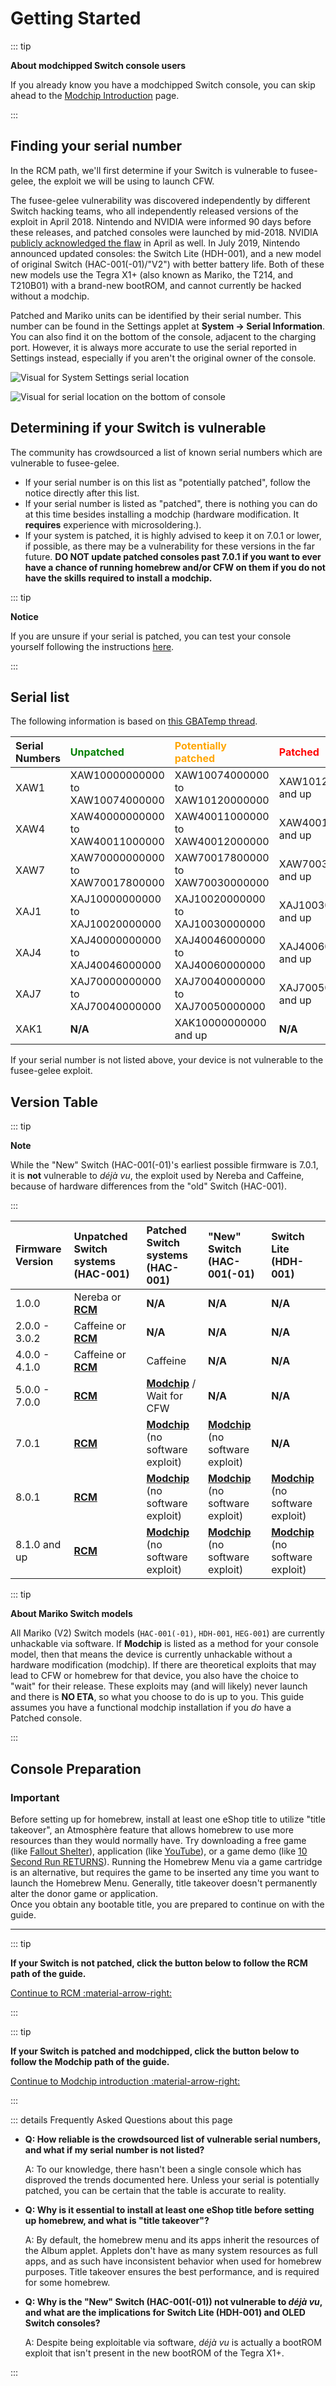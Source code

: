 # Getting Started

::: tip

**About modchipped Switch console users**

If you already know you have a modchipped Switch console, you can skip ahead to the [Modchip Introduction](../user_guide/modchip/index) page.

:::

## Finding your serial number

In the RCM path, we'll first determine if your Switch is vulnerable to fusee-gelee, the exploit we will be using to launch CFW.

The fusee-gelee vulnerability was discovered independently by different Switch hacking teams, who all independently released versions of the exploit in April 2018. Nintendo and NVIDIA were informed 90 days before these releases, and patched consoles were launched by mid-2018. NVIDIA [publicly acknowledged the flaw](https://nvidia.custhelp.com/app/answers/detail/a_id/4660/~/security-notice%3A-nvidia-tegra-rcm-vulnerability) in April as well. In July 2019, Nintendo announced updated consoles: the Switch Lite (HDH-001), and a new model of original Switch (HAC-001(-01)/"V2") with better battery life. Both of these new models use the Tegra X1+ (also known as Mariko, the T214, and T210B01) with a brand-new bootROM, and cannot currently be hacked without a modchip.

Patched and Mariko units can be identified by their serial number. This number can be found in the Settings applet at **System -> Serial Information**. You can also find it on the bottom of the console, adjacent to the charging port. However, it is always more accurate to use the serial reported in Settings instead, especially if you aren't the original owner of the console.

![Visual for System Settings serial location](../user_guide/img/getting_started_serial_location.jpg)

![Visual for serial location on the bottom of console](../user_guide/img/serial_switch.png)    

## Determining if your Switch is vulnerable

The community has crowdsourced a list of known serial numbers which are vulnerable to fusee-gelee.

- If your serial number is on this list as "potentially patched", follow the notice directly after this list.
- If your serial number is listed as "patched", there is nothing you can do at this time besides installing a modchip (hardware modification. It __requires__ experience with microsoldering.).
- If your system is patched, it is highly advised to keep it on 7.0.1 or lower, if possible, as there may be a vulnerability for these versions in the far future. **DO NOT update patched consoles past 7.0.1 if you want to ever have a chance of running homebrew and/or CFW on them if you do not have the skills required to install a modchip.**

::: tip

**Notice**

If you are unsure if your serial is patched, you can test your console yourself following the instructions [here](rcm/sending_payload).

:::

## Serial list

The following information is based on [this GBATemp thread](https://gbatemp.net/threads/switch-informations-by-serial-number-read-the-first-post-before-asking-questions.481215/).

|  Serial Numbers  | <span style="color:green">Unpatched</span> | <span style="color:orange">Potentially patched</span> | <span style="color:red">Patched</span> |
| :----|:---------------------------------|:---------------------------------|:----------------------|
| XAW1 | XAW10000000000 to XAW10074000000 | XAW10074000000 to XAW10120000000 | XAW10120000000 and up |
| XAW4 | XAW40000000000 to XAW40011000000 | XAW40011000000 to XAW40012000000 | XAW40012000000 and up |
| XAW7 | XAW70000000000 to XAW70017800000 | XAW70017800000 to XAW70030000000 | XAW70030000000 and up |
| XAJ1 | XAJ10000000000 to XAJ10020000000 | XAJ10020000000 to XAJ10030000000 | XAJ10030000000 and up |
| XAJ4 | XAJ40000000000 to XAJ40046000000 | XAJ40046000000 to XAJ40060000000 | XAJ40060000000 and up |
| XAJ7 | XAJ70000000000 to XAJ70040000000 | XAJ70040000000 to XAJ70050000000 | XAJ70050000000 and up |
| XAK1 | **N/A**                          | XAK10000000000 and up            | **N/A**               |

If your serial number is not listed above, your device is not vulnerable to the fusee-gelee exploit.

## Version Table

::: tip

**Note**

While the "New" Switch (HAC-001(-01)'s earliest possible firmware is 7.0.1, it is **not** vulnerable to *déjà vu*, the exploit used by Nereba and Caffeine, because of hardware differences from the "old" Switch (HAC-001).

:::

| Firmware Version | Unpatched Switch systems (HAC-001)    | Patched Switch systems (HAC-001) | "New" Switch (HAC-001(-01)  | Switch Lite (HDH-001)                                |
|:-----------------|:--------------------------------------|:---------------------------------|:----------------------------|:-----------------------------------------------------|
| 1.0.0            | Nereba or [**RCM**](rcm/index)     | **N/A**                          | **N/A**                     | **N/A**                                              |
| 2.0.0 - 3.0.2    | Caffeine or [**RCM**](rcm/index)   | **N/A**                          | **N/A**                     | **N/A**                                              |
| 4.0.0 - 4.1.0    | Caffeine or [**RCM**](rcm/index)   | Caffeine                         | **N/A**                     | **N/A**                                              |
| 5.0.0 - 7.0.0    | [**RCM**](rcm/index)               | [**Modchip**](modchip/index) / Wait for CFW                 | **N/A**                     | **N/A**                |
| 7.0.1            | [**RCM**](rcm/index)               | [**Modchip**](modchip/index) (no software exploit)          | [**Modchip**](modchip/index) (no software exploit)| **N/A**  |
| 8.0.1            | [**RCM**](rcm/index)               | [**Modchip**](modchip/index) (no software exploit)          | [**Modchip**](modchip/index) (no software exploit)| [**Modchip**](modchip/index) (no software exploit)|
| 8.1.0 and up     | [**RCM**](rcm/index)               | [**Modchip**](modchip/index) (no software exploit)          | [**Modchip**](modchip/index) (no software exploit)| [**Modchip**](modchip/index) (no software exploit)|

::: tip

**About Mariko Switch models**

All Mariko (V2) Switch models (`HAC-001(-01)`, `HDH-001`, `HEG-001`) are currently unhackable via software. If **Modchip** is listed as a method for your console model, then that means the device is currently unhackable without a hardware modification (modchip). If there are theoretical exploits that may lead to CFW or homebrew for that device, you also have the choice to "wait" for their release. These exploits may (and will likely) never launch and there is **NO ETA**, so what you choose to do is up to you. This guide assumes you have a functional modchip installation if you *do* have a Patched console.

:::

## **Console Preparation**

### Important

Before setting up for homebrew, install at least one eShop title to utilize "title takeover", an Atmosphère feature that allows homebrew to use more resources than they would normally have. Try downloading a free game (like [Fallout Shelter](https://www.nintendo.com/games/detail/fallout-shelter-switch/)), application (like [YouTube](https://www.nintendo.com/games/detail/youtube-switch/)), or a game demo (like [10 Second Run RETURNS](https://www.nintendo.com/games/detail/10-second-run-returns-switch)). Running the Homebrew Menu via a game cartridge is an alternative, but requires the game to be inserted any time you want to launch the Homebrew Menu. Generally, title takeover doesn't permanently alter the donor game or application. <br> Once you obtain any bootable title, you are prepared to continue on with the guide.

-----

::: tip

**If your Switch is not patched, click the button below to follow the RCM path of the guide.**

[Continue to RCM :material-arrow-right:](rcm/index)

:::

::: tip

**If your Switch is patched and modchipped, click the button below to follow the Modchip path of the guide.**

[Continue to Modchip introduction :material-arrow-right:](modchip/index)

:::

::: details Frequently Asked Questions about this page

- **Q: How reliable is the crowdsourced list of vulnerable serial numbers, and what if my serial number is not listed?**

    A: To our knowledge, there hasn't been a single console which has disproved the trends documented here. Unless your serial is potentially patched, you can be certain that the table is accurate to reality.

- **Q: Why is it essential to install at least one eShop title before setting up homebrew, and what is "title takeover"?**

    A: By default, the homebrew menu and its apps inherit the resources of the Album applet. Applets don't have as many system resources as full apps, and as such have inconsistent behavior when used for homebrew purposes. Title takeover ensures the best performance, and is required for some homebrew.

- **Q: Why is the "New" Switch (HAC-001(-01)) not vulnerable to *déjà vu*, and what are the implications for Switch Lite (HDH-001) and OLED Switch consoles?**

    A: Despite being exploitable via software, *déjà vu* is actually a bootROM exploit that isn't present in the new bootROM of the Tegra X1+.

:::
